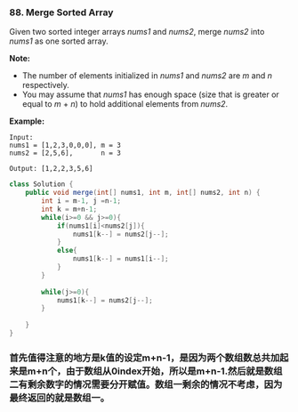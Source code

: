 ### 88. Merge Sorted Array

Given two sorted integer arrays *nums1* and *nums2*, merge *nums2* into *nums1* as one sorted array.

**Note:**

- The number of elements initialized in *nums1* and *nums2* are *m* and *n* respectively.
- You may assume that *nums1* has enough space (size that is greater or equal to *m* + *n*) to hold additional elements from *nums2*.

**Example:**

```
Input:
nums1 = [1,2,3,0,0,0], m = 3
nums2 = [2,5,6],       n = 3

Output: [1,2,2,3,5,6]
```



~~~java
class Solution {
    public void merge(int[] nums1, int m, int[] nums2, int n) {
        int i = m-1, j =n-1;
        int k = m+n-1;
        while(i>=0 && j>=0){
            if(nums1[i]<nums2[j]){
                nums1[k--] = nums2[j--];
            }
            else{
                nums1[k--] = nums1[i--];
            }
        }
        
        while(j>=0){
            nums1[k--] = nums2[j--];
        }
        
    }
}
~~~



### 首先值得注意的地方是k值的设定m+n-1，是因为两个数组数总共加起来是m+n个，由于数组从0index开始，所以是m+n-1.然后就是数组二有剩余数字的情况需要分开赋值。数组一剩余的情况不考虑，因为最终返回的就是数组一。

